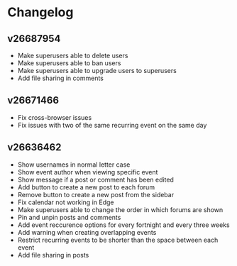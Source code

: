# Changelog
## v26687954
- Make superusers able to delete users
- Make superusers able to ban users
- Make superusers able to upgrade users to superusers
- Add file sharing in comments

## v26671466
- Fix cross-browser issues
- Fix issues with two of the same recurring event on the same day

## v26636462
- Show usernames in normal letter case
- Show event author when viewing specific event
- Show message if a post or comment has been edited
- Add button to create a new post to each forum
- Remove button to create a new post from the sidebar
- Fix calendar not working in Edge
- Make superusers able to change the order in which forums are shown
- Pin and unpin posts and comments
- Add event reccurence options for every fortnight and every three weeks
- Add warning when creating overlapping events
- Restrict recurring events to be shorter than the space between each event
- Add file sharing in posts
